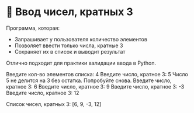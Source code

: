 # 🔢 Ввод чисел, кратных 3

Программа, которая:

- Запрашивает у пользователя количество элементов
- Позволяет ввести только числа, кратные 3
- Сохраняет их в список и выводит результат

Отлично подходит для практики валидации ввода в Python.

Введите кол-во элементов списка: 4
Введите число, кратное 3: 5
Число 5 не делится на 3 без остатка. Попробуйте снова.
Введите число, кратное 3: 6
Введите число, кратное 3: 9
Введите число, кратное 3: -3
Введите число, кратное 3: 12

Список чисел, кратных 3: [6, 9, -3, 12]
